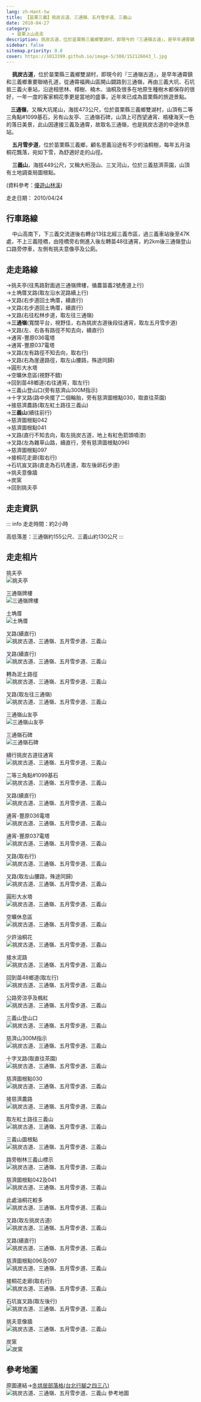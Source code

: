 ```yaml
---
lang: zh-Hant-tw
title: 【苗栗三義】挑炭古道、三通嶺、五月雪步道、三義山
date: 2010-04-27
category: 
  - 苗栗上山走走
description: 挑炭古道，位於苗栗縣三義鄉雙湖村，即現今的『三通嶺古道』，是早年通霄鎮和三義鄉重要聯絡孔道，從通霄福興山區開山闢路到三通嶺，再由三義大坑、石坑抵三義火車站，沿途相思林、樟樹、楠木、油桐及很多在地原生種樹木都保存的很好，一年一度的客家桐花季更是當地的盛事，近年來已成為苗栗縣的旅遊景點。 三通嶺，又稱大坑尾山，海拔473公尺，位於苗栗縣三義鄉雙湖村，山頂有二等三角點#1099基石，另有山友亭、三通嶺石碑，山頂上可西望通宵、梧棲海天一色的落日美景，此山因連接三義及通霄，故取名三通嶺，也是挑炭古道的中途休息站。 五月雪步道，位於苗栗縣三義鄉，顧名思義沿途有不少的油桐樹，每年五月油桐花飄落，宛如下雪，為舒適好走的山徑。
sidebar: false
sitemap.priority: 0.8
cover: https://1013399.github.io/image-5/308/152126043_l.jpg
---
```


    **挑炭古道**，位於苗栗縣三義鄉雙湖村，即現今的『三通嶺古道』，是早年通霄鎮和三義鄉重要聯絡孔道，從通霄福興山區開山闢路到三通嶺，再由三義大坑、石坑抵三義火車站，沿途相思林、樟樹、楠木、油桐及很多在地原生種樹木都保存的很好，一年一度的客家桐花季更是當地的盛事，近年來已成為苗栗縣的旅遊景點。  

<!-- more -->

   **三通嶺**，又稱大坑尾山，海拔473公尺，位於苗栗縣三義鄉雙湖村，山頂有二等三角點#1099基石，另有山友亭、三通嶺石碑，山頂上可西望通宵、梧棲海天一色的落日美景，此山因連接三義及通霄，故取名三通嶺，也是挑炭古道的中途休息站。  

    **五月雪步道**，位於苗栗縣三義鄉，顧名思義沿途有不少的油桐樹，每年五月油桐花飄落，宛如下雪，為舒適好走的山徑。 

    **三義山**，海拔449公尺，又稱大桁茂山、三叉河山，位於三義慈濟茶園，山頂有土地調查局圖根點。

(資料參考：[優遊山林溪](http://gohiking.myweb.hinet.net/h5/MLIsantongling.htm))

走走日期： 2010/04/24

## 行車路線
    中山高南下，下三義交流道後右轉台13往北經三義市區，過三義車站後至47K處，不上三義陸橋，由陸橋旁右側進入後左轉苗48往通宵，約2km後三通嶺登山口路旁停車，左側有挑夫意像亭及公廁。

## 走走路線
→挑夫亭(往馬路對面過三通嶺牌樓，循農苗義2號產道上行)  
→土埆厝叉路(取左沿水泥路續上行)  
→叉路(右步道回土埆厝，續直行)  
→叉路(右步道回土埆厝，續直行)  
→叉路(右往松林步道，取左往三通嶺)  
→**三通嶺**(寬闊平台，視野佳，右為挑炭古道後段往通宵，取左五月雪步道)  
→叉路(左、右各有路徑不知去向，續直行)  
→通宵-豐原036電塔  
→通宵-豐原037電塔  
→叉路(左有路徑不知去向，取右行)  
→叉路(右為崖邊路徑，取左山腰路，殊途同歸)  
→圓形大水塔  
→空曠休息區(視野不錯)  
→回到苗48鄉道(右往通宵，取左行)  
→三義山登山口(旁有慈濟山300M指示)  
→十字叉路(路中央擺了二個輪胎，旁有慈濟圖根點030，取直往茶園)  
→接慈濟農路(取左紅土路往三義山)  
→**三義山**(續往前行)  
→慈濟圖根點042  
→慈濟圖根點041  
→叉路(直行不知去向，取左挑炭古道，地上有紅色箭頭噴漆)  
→叉路(左為雜草山路，續直行，旁有慈濟圖根點096)  
→慈濟圖根點097  
→接桐花走廊(取右行)  
→石坑峎叉路(直走為石坑產道，取左後卵石步道)  
→挑夫意像牆  
→炭窯  
→回到挑夫亭


## 走走資訊
::: info
走走時間：約2小時

高低落差：三通嶺約155公尺、三義山約130公尺
:::

## 走走相片
挑夫亭  
![挑夫亭](https://1013399.github.io/image-5/308/152124549_l.jpg)

三通嶺牌樓  
![三通嶺牌樓](https://1013399.github.io/image-5/308/152124481_l.jpg)

土埆厝  
![土埆厝](https://1013399.github.io/image-5/308/152124576_l.jpg)

叉路(續直行)  
![挑炭古道、三通嶺、五月雪步道、三義山](https://1013399.github.io/image-5/308/152124586_l.jpg)

叉路(續直行)  
![挑炭古道、三通嶺、五月雪步道、三義山](https://1013399.github.io/image-5/308/152124592_l.jpg)

轉為泥土路徑  
![挑炭古道、三通嶺、五月雪步道、三義山](https://1013399.github.io/image-5/308/152124603_l.jpg)

叉路(取左往三通嶺)  
![挑炭古道、三通嶺、五月雪步道、三義山](https://1013399.github.io/image-5/308/152124647_l.jpg)

三通嶺山友亭  
![三通嶺山友亭](https://1013399.github.io/image-5/308/152124656_l.jpg)

三通嶺石碑  
![三通嶺石碑](https://1013399.github.io/image-5/308/152124669_l.jpg)

續行挑炭古道往通宵  
![挑炭古道、三通嶺、五月雪步道、三義山](https://1013399.github.io/image-5/308/152124677_l.jpg)

二等三角點#1099基石  
![挑炭古道、三通嶺、五月雪步道、三義山](https://1013399.github.io/image-5/308/152124769_l.jpg)

叉路(續直行)  
![挑炭古道、三通嶺、五月雪步道、三義山](https://1013399.github.io/image-5/308/152124830_l.jpg)

通宵-豐原036電塔  
![挑炭古道、三通嶺、五月雪步道、三義山](https://1013399.github.io/image-5/308/152124893_l.jpg)

通宵-豐原037電塔  
![挑炭古道、三通嶺、五月雪步道、三義山](https://1013399.github.io/image-5/308/152125026_l.jpg)

叉路(取右行)  
![挑炭古道、三通嶺、五月雪步道、三義山](https://1013399.github.io/image-5/308/152125046_l.jpg)

叉路(取左山腰路，殊途同歸)  
![挑炭古道、三通嶺、五月雪步道、三義山](https://1013399.github.io/image-5/308/152125065_l.jpg)

圓形大水塔  
![挑炭古道、三通嶺、五月雪步道、三義山](https://1013399.github.io/image-5/308/152125195_l.jpg)

空曠休息區  
![挑炭古道、三通嶺、五月雪步道、三義山](https://1013399.github.io/image-5/308/152125211_l.jpg)

少許油桐花  
![挑炭古道、三通嶺、五月雪步道、三義山](https://1013399.github.io/image-5/308/152125257_l.jpg)

接水泥路  
![挑炭古道、三通嶺、五月雪步道、三義山](https://1013399.github.io/image-5/308/152125266_l.jpg)

回到苗48鄉道(取左行)  
![挑炭古道、三通嶺、五月雪步道、三義山](https://1013399.github.io/image-5/308/152125274_l.jpg)

公路旁涼亭及楓紅  
![挑炭古道、三通嶺、五月雪步道、三義山](https://1013399.github.io/image-5/308/152125358_l.jpg)

三義山登山口  
![挑炭古道、三通嶺、五月雪步道、三義山](https://1013399.github.io/image-5/308/152125433_l.jpg)

慈濟山300M指示  
![挑炭古道、三通嶺、五月雪步道、三義山](https://1013399.github.io/image-5/308/152125466_l.jpg)

十字叉路(取直往茶園)  
![挑炭古道、三通嶺、五月雪步道、三義山](https://1013399.github.io/image-5/308/152125476_l.jpg)

慈濟圖根點030  
![挑炭古道、三通嶺、五月雪步道、三義山](https://1013399.github.io/image-5/308/152125490_l.jpg)

接慈濟農路  
![挑炭古道、三通嶺、五月雪步道、三義山](https://1013399.github.io/image-5/308/152125501_l.jpg)

取左紅土路往三義山  
![挑炭古道、三通嶺、五月雪步道、三義山](https://1013399.github.io/image-5/308/152125513_l.jpg)

三義山圖根點  
![挑炭古道、三通嶺、五月雪步道、三義山](https://1013399.github.io/image-5/308/152125529_l.jpg)

路旁樹林三義山標示  
![挑炭古道、三通嶺、五月雪步道、三義山](https://1013399.github.io/image-5/308/152125606_l.jpg)

慈濟圖根點042及041  
![挑炭古道、三通嶺、五月雪步道、三義山](https://1013399.github.io/image-5/308/152125615_l.jpg)

此處油桐花較多  
![挑炭古道、三通嶺、五月雪步道、三義山](https://1013399.github.io/image-5/308/152125760_l.jpg)

叉路(取左挑炭古道)  
![挑炭古道、三通嶺、五月雪步道、三義山](https://1013399.github.io/image-5/308/152125872_l.jpg)

叉路(續直行)  
![挑炭古道、三通嶺、五月雪步道、三義山](https://1013399.github.io/image-5/308/152125886_l.jpg)

慈濟圖根點096及097  
![挑炭古道、三通嶺、五月雪步道、三義山](https://1013399.github.io/image-5/308/152125896_l.jpg)

接桐花走廊(取右行)  
![挑炭古道、三通嶺、五月雪步道、三義山](https://1013399.github.io/image-5/308/152125982_l.jpg)

石坑峎叉路(取左後行)  
![挑炭古道、三通嶺、五月雪步道、三義山](https://1013399.github.io/image-5/308/152125988_l.jpg)

挑夫意像牆  
![挑炭古道、三通嶺、五月雪步道、三義山](https://1013399.github.io/image-5/308/152126043_l.jpg)

炭窯  
![炭窯](https://1013399.github.io/image-5/308/152124430_l.jpg)

## 參考地圖
原圖連結→[冬烘居部落格(台北行腳之四三八)](http://living.donghong.info/blog/?p=659)  
![挑炭古道、三通嶺、五月雪步道、三義山 參考地圖](https://1013399.github.io/image-5/308/152126221_l.jpg)